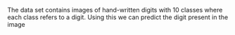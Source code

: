 The data set contains images of hand-written digits with 10 classes where each class refers to a digit.
Using this we can predict the digit present in the image
